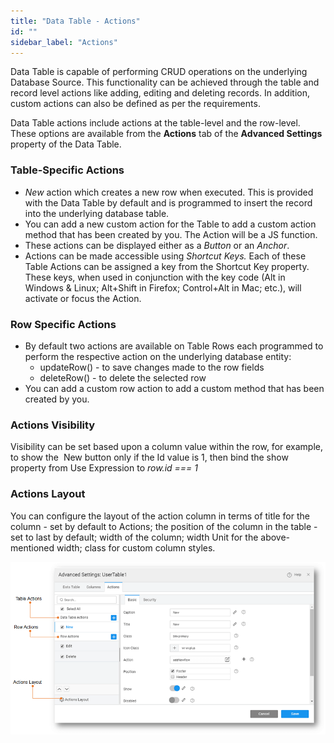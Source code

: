 ```yaml
---
title: "Data Table - Actions"
id: ""
sidebar_label: "Actions"
---
```


Data Table is capable of performing CRUD operations on the underlying Database Source. This functionality can be achieved through the table and record level actions like adding, editing and deleting records. In addition, custom actions can also be defined as per the requirements.

Data Table actions include actions at the table-level and the row-level. These options are available from the **Actions** tab of the **Advanced Settings** property of the Data Table.

### Table-Specific Actions

- _New_ action which creates a new row when executed. This is provided with the Data Table by default and is programmed to insert the record into the underlying database table.
- You can add a new custom action for the Table to add a custom action method that has been created by you. The Action will be a JS function.
- These actions can be displayed either as a _Button_ or an _Anchor_.
- Actions can be made accessible using _Shortcut Keys._ Each of these Table Actions can be assigned a key from the Shortcut Key property. These keys, when used in conjunction with the key code (Alt in Windows & Linux; Alt+Shift in Firefox; Control+Alt in Mac; etc.), will activate or focus the Action.

### Row Specific Actions

- By default two actions are available on Table Rows each programmed to perform the respective action on the underlying database entity:
    - updateRow() - to save changes made to the row fields
    - deleteRow() - to delete the selected row
- You can add a custom row action to add a custom method that has been created by you.

### Actions Visibility

Visibility can be set based upon a column value within the row, for example, to show the  New button only if the Id value is 1, then bind the show property from Use Expression to _row.id === 1_

### Actions Layout

You can configure the layout of the action column in terms of title for the column - set by default to Actions; the position of the column in the table - set to last by default; width of the column; width Unit for the above-mentioned width; class for custom column styles.

[![](/learn/assets/AS_actions.png?ver=20)](/learn/assets/AS_actions.png?ver=20)

